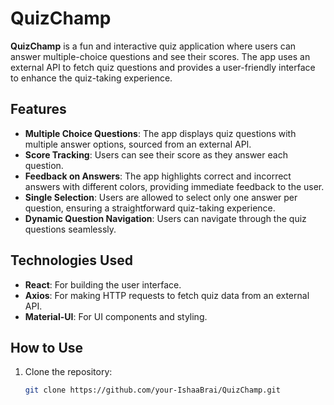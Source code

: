 # QuizChamp

**QuizChamp** is a fun and interactive quiz application where users can answer multiple-choice questions and see their scores. The app uses an external API to fetch quiz questions and provides a user-friendly interface to enhance the quiz-taking experience.

## Features

- **Multiple Choice Questions**: The app displays quiz questions with multiple answer options, sourced from an external API.
- **Score Tracking**: Users can see their score as they answer each question.
- **Feedback on Answers**: The app highlights correct and incorrect answers with different colors, providing immediate feedback to the user.
- **Single Selection**: Users are allowed to select only one answer per question, ensuring a straightforward quiz-taking experience.
- **Dynamic Question Navigation**: Users can navigate through the quiz questions seamlessly.

## Technologies Used

- **React**: For building the user interface.
- **Axios**: For making HTTP requests to fetch quiz data from an external API.
- **Material-UI**: For UI components and styling.

## How to Use

1. Clone the repository:

   ```bash
   git clone https://github.com/your-IshaaBrai/QuizChamp.git
